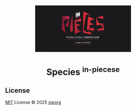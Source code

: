 <p align="center">
<img src="public/img/banner.png" height="150">
</p>

<h1 align="center">Species <sup>in-piecese</sup></h1>

## License

[MIT](./LICENSE) License © 2025 [siporg](https://github.com/siporg)
